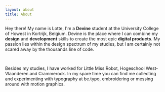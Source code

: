 ```yaml
---
layout: about
title: About
---
```

<div class='about-tekst-section'>
<p class='about-txt'>Hey there! My name is Lotte, I'm a <strong>Devine</strong> student at the University College of Howest in Kortrijk, Belgium. Devine is the place where I can combine my <strong>design</strong> and <strong>development</strong> skills to create the most epic <strong>digital products.</strong> My passion lies within the design spectrum of my studies, but I am certainly not scared away by the thousands line of code.</p>
<br/>
<p class='about-txt'>Besides my studies, I have worked for Little Miss Robot, Hogeschool West-Vlaanderen and  Crammerock. In my spare time you can find me collecting and experimenting with typography at be.typo, embroidering or messing around with motion graphics.</p>
</div>

